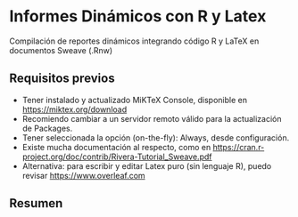 # Informes Dinámicos con R y Latex
Compilación de reportes dinámicos integrando código R y LaTeX en documentos Sweave (.Rnw)

## Requisitos previos
- Tener instalado y actualizado MiKTeX Console, disponible en https://miktex.org/download
- Recomiendo cambiar a un servidor remoto válido para la actualización de Packages.
- Tener seleccionada la opción (on-the-fly): Always, desde configuración.
- Existe mucha documentación al respecto, como en https://cran.r-project.org/doc/contrib/Rivera-Tutorial_Sweave.pdf
- Alternativa: para escribir y editar Latex puro (sin lenguaje R), puedo revisar https://www.overleaf.com

## Resumen
